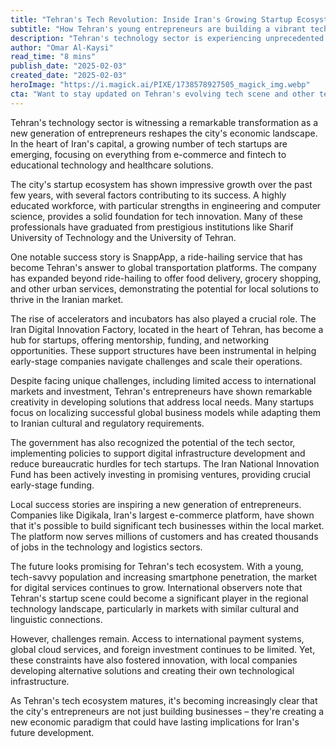 ```yaml
---
title: "Tehran's Tech Revolution: Inside Iran's Growing Startup Ecosystem"
subtitle: "How Tehran's young entrepreneurs are building a vibrant tech scene despite challenges"
description: "Tehran's technology sector is experiencing unprecedented growth, with young entrepreneurs leading the charge in creating innovative solutions for local and regional markets. Despite various challenges, the city's startup ecosystem has shown remarkable resilience and creativity."
author: "Omar Al-Kaysi"
read_time: "8 mins"
publish_date: "2025-02-03"
created_date: "2025-02-03"
heroImage: "https://i.magick.ai/PIXE/1738578927505_magick_img.webp"
cta: "Want to stay updated on Tehran's evolving tech scene and other technology developments across the Middle East? Follow us on LinkedIn for regular insights and analysis."
---
```


Tehran's technology sector is witnessing a remarkable transformation as a new generation of entrepreneurs reshapes the city's economic landscape. In the heart of Iran's capital, a growing number of tech startups are emerging, focusing on everything from e-commerce and fintech to educational technology and healthcare solutions.

The city's startup ecosystem has shown impressive growth over the past few years, with several factors contributing to its success. A highly educated workforce, with particular strengths in engineering and computer science, provides a solid foundation for tech innovation. Many of these professionals have graduated from prestigious institutions like Sharif University of Technology and the University of Tehran.

One notable success story is SnappApp, a ride-hailing service that has become Tehran's answer to global transportation platforms. The company has expanded beyond ride-hailing to offer food delivery, grocery shopping, and other urban services, demonstrating the potential for local solutions to thrive in the Iranian market.

The rise of accelerators and incubators has also played a crucial role. The Iran Digital Innovation Factory, located in the heart of Tehran, has become a hub for startups, offering mentorship, funding, and networking opportunities. These support structures have been instrumental in helping early-stage companies navigate challenges and scale their operations.

Despite facing unique challenges, including limited access to international markets and investment, Tehran's entrepreneurs have shown remarkable creativity in developing solutions that address local needs. Many startups focus on localizing successful global business models while adapting them to Iranian cultural and regulatory requirements.

The government has also recognized the potential of the tech sector, implementing policies to support digital infrastructure development and reduce bureaucratic hurdles for tech startups. The Iran National Innovation Fund has been actively investing in promising ventures, providing crucial early-stage funding.

Local success stories are inspiring a new generation of entrepreneurs. Companies like Digikala, Iran's largest e-commerce platform, have shown that it's possible to build significant tech businesses within the local market. The platform now serves millions of customers and has created thousands of jobs in the technology and logistics sectors.

The future looks promising for Tehran's tech ecosystem. With a young, tech-savvy population and increasing smartphone penetration, the market for digital services continues to grow. International observers note that Tehran's startup scene could become a significant player in the regional technology landscape, particularly in markets with similar cultural and linguistic connections.

However, challenges remain. Access to international payment systems, global cloud services, and foreign investment continues to be limited. Yet, these constraints have also fostered innovation, with local companies developing alternative solutions and creating their own technological infrastructure.

As Tehran's tech ecosystem matures, it's becoming increasingly clear that the city's entrepreneurs are not just building businesses – they're creating a new economic paradigm that could have lasting implications for Iran's future development.
